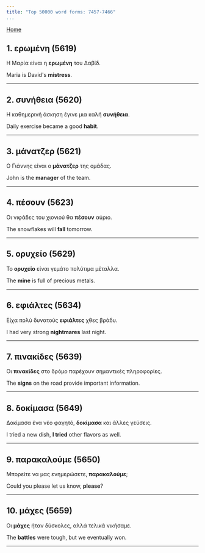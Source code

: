 ```yaml
---
title: "Top 50000 word forms: 7457-7466"
...
```


[Home](./) 

## 1. ερωμένη (5619)

Η Μαρία είναι η **ερωμένη** του Δαβίδ.  

Maria is David's **mistress**.

---

## 2. συνήθεια (5620)

Η καθημερινή άσκηση έγινε μια καλή **συνήθεια**.  

Daily exercise became a good **habit**.

---

## 3. μάνατζερ (5621)

Ο Γιάννης είναι ο **μάνατζερ** της ομάδας.

John is the **manager** of the team.

---

## 4. πέσουν (5623)

Οι νιφάδες του χιονιού θα **πέσουν** αύριο.  

The snowflakes will **fall** tomorrow.

---

## 5. ορυχείο (5629)

Το **ορυχείο** είναι γεμάτο πολύτιμα μέταλλα.  

The **mine** is full of precious metals.

---

## 6. εφιάλτες (5634)

Είχα πολύ δυνατούς **εφιάλτες** χθες βράδυ.  

I had very strong **nightmares** last night.

---

## 7. πινακίδες (5639)

Οι **πινακίδες** στο δρόμο παρέχουν σημαντικές πληροφορίες.

The **signs** on the road provide important information.

---

## 8. δοκίμασα (5649)

Δοκίμασα ένα νέο φαγητό, **δοκίμασα** και άλλες γεύσεις.  

I tried a new dish, **I tried** other flavors as well.

---

## 9. παρακαλούμε (5650)

Μπορείτε να μας ενημερώσετε, **παρακαλούμε**;  

Could you please let us know, **please**?

---

## 10. μάχες (5659)

Οι **μάχες** ήταν δύσκολες, αλλά τελικά νικήσαμε.  

The **battles** were tough, but we eventually won.

---

